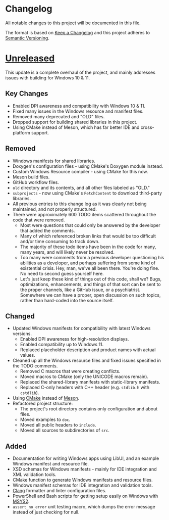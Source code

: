 # Changelog

All notable changes to this project will be documented in this file.

The format is based on [Keep a Changelog] and this project adheres to [Semantic Versioning].

# [Unreleased]

This update is a complete overhaul of the project, and mainly addresses issues with building for Windows 10 & 11.

## Key Changes

- Enabled DPI awareness and compatibility with Windows 10 & 11.
- Fixed many issues in the Windows resource and manifest files.
- Removed many deprecated and "OLD" files.
- Dropped support for building shared libraries in this project.
- Using CMake instead of Meson, which has far better IDE and cross-platform support.

## Removed

- Windows manifests for shared libraries.
- Doxygen's configuration files - using CMake's Doxygen module instead.
- Custom Windows Resource compiler - using CMake for this now.
- Meson build files.
- GitHub workflow files.
- `old` directory and its contents, and all other files labeled as "OLD."
- `subprojects` - now using CMake's `FetchContent` to download third-party libraries.
- All previous entries to this change log as it was clearly not being maintained, and not properly structured.
- There were approximately 600 TODO items scattered throughout the code that were removed.
  - Most were questions that could only be answered by the developer that added the comments.
  - Many of which referenced broken links that would be too difficult and/or time consuming to track down.
  - The majority of these todo items have been in the code for many, many years, and will likely never be resolved.
  - Too many were comments from a previous developer questioning his abilities as a developer, and perhaps suffering
    from some kind of existential crisis. Hey, man, we've all been there. You're doing fine. No need to second
    guess yourself here.
  - Let's just keep these kind of things out of this code, shall we? Bugs, optimizations, enhancements, and things
    of that sort can be sent to the proper channels, like a GitHub issue, or a psychiatrist. Somewhere we can have a
    proper, open discussion on such topics, rather than hard-coded into the source itself.

## Changed

- Updated Windows manifests for compatibility with latest Windows versions.
  - Enabled DPI awareness for high-resolution displays.
  - Enabled compatibility up to Windows 11.
  - Replaced placeholder description and product names with actual values.
- Cleaned up all the Windows resource files and fixed issues specified in the TODO comments.
  - Removed C macros that were creating conflicts.
  - Moved macros to CMake (only the UNICODE macros remain).
  - Replaced the shared-library manifests with static-library manifests.
  - Replaced C-only headers with C++ header (e.g. `stdlib.h` with `cstdlib`).
- Using [CMake] instead of [Meson].
- Refactored project structure:
  - The project's root directory contains only configuration and about files.
  - Moved examples to `doc`.
  - Moved all public headers to `include`.
  - Moved all sources to subdirectories of `src`.

## Added

- Documentation for writing Windows apps using LibUI, and an example Windows manifest and resource file.
- XSD schemas for Windows manifests - mainly for IDE integration and XML validation tools.
- CMake function to generate Windows manifests and resource files.
- Windows manifest schemas for IDE integration and validation tools.
- [Clang] formatter and linter configuration files.
- PowerShell and Bash scripts for getting setup easily on Windows with [MSYS2].
- `assert_no_error` unit testing macro, which dumps the error message instead of just checking for null.

[//]: # (External Links)
[Keep a Changelog]: https://keepachangelog.com/en/1.0.0/
[Semantic Versioning]: https://semver.org/spec/v2.0.0.html
[CMake]: https://cmake.org/
[Clang]: https://clang.llvm.org
[MSYS2]: https://www.msys2.org/
[Meson]: https://mesonbuild.com/

[//]: # (Version Control Links)
[Unreleased]: https://github.com/hi5dev/libui-ng/tree/main
